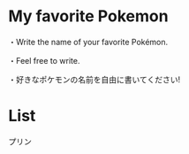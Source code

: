 # My favorite Pokemon
・Write the name of your favorite Pokémon.

・Feel free to write.

・好きなポケモンの名前を自由に書いてください!

# List
プリン

